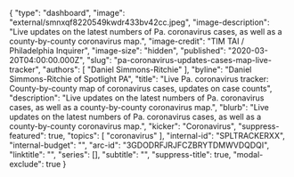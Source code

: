 {
  "type": "dashboard",
  "image": "external/smnxqf8220549kwdr433bv42cc.jpeg",
  "image-description": "Live updates on the latest numbers of Pa. coronavirus cases, as well as a county-by-county coronavirus map.",
  "image-credit": "TIM TAI / Philadelphia Inquirer",
  "image-size": "hidden",
  "published": "2020-03-20T04:00:00.000Z",
  "slug": "pa-coronavirus-updates-cases-map-live-tracker",
  "authors": [
    "Daniel Simmons-Ritchie"
  ],
  "byline": "Daniel Simmons-Ritchie of Spotlight PA",
  "title": "Live Pa. coronavirus tracker: County-by-county map of coronavirus cases, updates on case counts",
  "description": "Live updates on the latest numbers of Pa. coronavirus cases, as well as a county-by-county coronavirus map.",
  "blurb": "Live updates on the latest numbers of Pa. coronavirus cases, as well as a county-by-county coronavirus map.",
  "kicker": "Coronavirus",
  "suppress-featured": true,
  "topics": [
    "coronavirus"
  ],
  "internal-id": "SPLTRACKERXX",
  "internal-budget": "",
  "arc-id": "3GDODRFJRJFCZBRYTDMWVDQDQI",
  "linktitle": "",
  "series": [],
  "subtitle": "",
  "suppress-title": true,
  "modal-exclude": true
}
